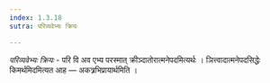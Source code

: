 ```yaml
---
index: 1.3.18
sutra: परिव्यवेभ्यः क्रियः

---
```

_परिव्यवेभ्यः क्रियः_ - परि वि अव एभ्य परस्मात् क्रीञ्दातोरात्मनेपदमित्यर्थः । ञित्त्वादात्मनेपदसिद्धेः किमर्थमिदमित्यत आह —  अकत्र्रभिप्रायार्थमिति ।